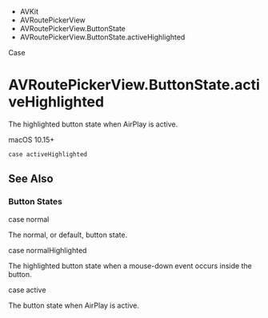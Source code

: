 

- AVKit
- AVRoutePickerView
- AVRoutePickerView.ButtonState
-  AVRoutePickerView.ButtonState.activeHighlighted 

Case

# AVRoutePickerView.ButtonState.activeHighlighted

The highlighted button state when AirPlay is active.

macOS 10.15+

``` source
case activeHighlighted
```

## See Also

### Button States

case normal

The normal, or default, button state.

case normalHighlighted

The highlighted button state when a mouse-down event occurs inside the button.

case active

The button state when AirPlay is active.

